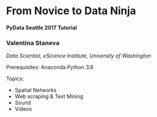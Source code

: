 # From Novice to Data Ninja

#### PyData Seattle 2017 Tutorial
### Valentina Staneva
*Data Scientist, eSicence Institute, University of Washington*

Prerequisites: Anaconda Python 3.6

Topics:

* Spatial Networks
* Web scraping & Text Mining
* Sound
* Videos